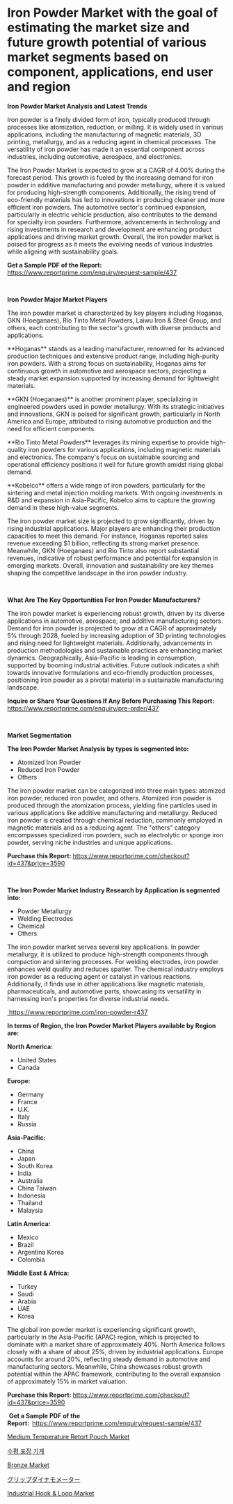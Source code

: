 <p><h1>Iron Powder Market with the goal of estimating the market size and future growth potential of various market segments based on component, applications, end user and region</h1></p><p><strong>Iron Powder Market Analysis and Latest Trends</strong></p>
<p><p>Iron powder is a finely divided form of iron, typically produced through processes like atomization, reduction, or milling. It is widely used in various applications, including the manufacturing of magnetic materials, 3D printing, metallurgy, and as a reducing agent in chemical processes. The versatility of iron powder has made it an essential component across industries, including automotive, aerospace, and electronics.</p><p>The Iron Powder Market is expected to grow at a CAGR of 4.00% during the forecast period. This growth is fueled by the increasing demand for iron powder in additive manufacturing and powder metallurgy, where it is valued for producing high-strength components. Additionally, the rising trend of eco-friendly materials has led to innovations in producing cleaner and more efficient iron powders. The automotive sector's continued expansion, particularly in electric vehicle production, also contributes to the demand for specialty iron powders. Furthermore, advancements in technology and rising investments in research and development are enhancing product applications and driving market growth. Overall, the iron powder market is poised for progress as it meets the evolving needs of various industries while aligning with sustainability goals.</p></p>
<p><strong>Get a Sample PDF of the Report:&nbsp;</strong> <a href="https://www.reportprime.com/enquiry/request-sample/437">https://www.reportprime.com/enquiry/request-sample/437</a></p>
<p>&nbsp;</p>
<p><strong>Iron Powder Major Market Players</strong></p>
<p><p>The iron powder market is characterized by key players including Hoganas, GKN (Hoeganaes), Rio Tinto Metal Powders, Laiwu Iron & Steel Group, and others, each contributing to the sector's growth with diverse products and applications.</p><p>**Hoganas** stands as a leading manufacturer, renowned for its advanced production techniques and extensive product range, including high-purity iron powders. With a strong focus on sustainability, Hoganas aims for continuous growth in automotive and aerospace sectors, projecting a steady market expansion supported by increasing demand for lightweight materials.</p><p>**GKN (Hoeganaes)** is another prominent player, specializing in engineered powders used in powder metallurgy. With its strategic initiatives and innovations, GKN is poised for significant growth, particularly in North America and Europe, attributed to rising automotive production and the need for efficient components.</p><p>**Rio Tinto Metal Powders** leverages its mining expertise to provide high-quality iron powders for various applications, including magnetic materials and electronics. The company's focus on sustainable sourcing and operational efficiency positions it well for future growth amidst rising global demand.</p><p>**Kobelco** offers a wide range of iron powders, particularly for the sintering and metal injection molding markets. With ongoing investments in R&D and expansion in Asia-Pacific, Kobelco aims to capture the growing demand in these high-value segments.</p><p>The iron powder market size is projected to grow significantly, driven by rising industrial applications. Major players are enhancing their production capacities to meet this demand. For instance, Hoganas reported sales revenue exceeding $1 billion, reflecting its strong market presence. Meanwhile, GKN (Hoeganaes) and Rio Tinto also report substantial revenues, indicative of robust performance and potential for expansion in emerging markets. Overall, innovation and sustainability are key themes shaping the competitive landscape in the iron powder industry.</p></p>
<p>&nbsp;</p>
<p><strong>What Are The Key Opportunities For Iron Powder Manufacturers?</strong></p>
<p><p>The iron powder market is experiencing robust growth, driven by its diverse applications in automotive, aerospace, and additive manufacturing sectors. Demand for iron powder is projected to grow at a CAGR of approximately 5% through 2028, fueled by increasing adoption of 3D printing technologies and rising need for lightweight materials. Additionally, advancements in production methodologies and sustainable practices are enhancing market dynamics. Geographically, Asia-Pacific is leading in consumption, supported by booming industrial activities. Future outlook indicates a shift towards innovative formulations and eco-friendly production processes, positioning iron powder as a pivotal material in a sustainable manufacturing landscape.</p></p>
<p><strong>Inquire or Share Your Questions If Any Before Purchasing This Report:</strong> <a href="https://www.reportprime.com/enquiry/pre-order/437">https://www.reportprime.com/enquiry/pre-order/437</a></p>
<p>&nbsp;</p>
<p><strong>Market Segmentation</strong></p>
<p><strong>The Iron Powder Market Analysis by types is segmented into:</strong></p>
<p><ul><li>Atomized Iron Powder</li><li>Reduced Iron Powder</li><li>Others</li></ul></p>
<p><p>The iron powder market can be categorized into three main types: atomized iron powder, reduced iron powder, and others. Atomized iron powder is produced through the atomization process, yielding fine particles used in various applications like additive manufacturing and metallurgy. Reduced iron powder is created through chemical reduction, commonly employed in magnetic materials and as a reducing agent. The "others" category encompasses specialized iron powders, such as electrolytic or sponge iron powder, serving niche industries and unique applications.</p></p>
<p><strong>Purchase this Report:&nbsp;</strong><a href="https://www.reportprime.com/checkout?id=437&price=3590">https://www.reportprime.com/checkout?id=437&price=3590</a></p>
<p>&nbsp;</p>
<p><strong>The Iron Powder Market Industry Research by Application is segmented into:</strong></p>
<p><ul><li>Powder Metallurgy</li><li>Welding Electrodes</li><li>Chemical</li><li>Others</li></ul></p>
<p><p>The iron powder market serves several key applications. In powder metallurgy, it is utilized to produce high-strength components through compaction and sintering processes. For welding electrodes, iron powder enhances weld quality and reduces spatter. The chemical industry employs iron powder as a reducing agent or catalyst in various reactions. Additionally, it finds use in other applications like magnetic materials, pharmaceuticals, and automotive parts, showcasing its versatility in harnessing iron's properties for diverse industrial needs.</p></p>
<p><a href="https://www.reportprime.com/iron-powder-r437">&nbsp;https://www.reportprime.com/iron-powder-r437</a></p>
<p><strong>In terms of Region, the Iron Powder Market Players available by Region are:</strong></p>
<p>
    <p> <strong> North America: </strong>
        <ul>
            <li>United States</li>
            <li>Canada</li>
        </ul>
        </p> 
    <p> <strong> Europe: </strong>
        <ul>
            <li>Germany</li>
            <li>France</li>
            <li>U.K.</li>
            <li>Italy</li>
            <li>Russia</li>
        </ul>
        </p> 
    <p> <strong> Asia-Pacific: </strong>
        <ul>
            <li>China</li>
            <li>Japan</li>
            <li>South Korea</li>
            <li>India</li>
            <li>Australia</li>
            <li>China Taiwan</li>
            <li>Indonesia</li>
            <li>Thailand</li>
            <li>Malaysia</li>
        </ul>
        </p> 
    <p> <strong> Latin America: </strong>
        <ul>
            <li>Mexico</li>
            <li>Brazil</li>
            <li>Argentina Korea</li>
            <li>Colombia</li>
        </ul>
        </p> 
    <p> <strong> Middle East & Africa: </strong>
        <ul>
            <li>Turkey</li>
            <li>Saudi</li>
            <li>Arabia</li>
            <li>UAE</li>
            <li>Korea</li>
        </ul>
    </p>
    </p>
<p><p>The global iron powder market is experiencing significant growth, particularly in the Asia-Pacific (APAC) region, which is projected to dominate with a market share of approximately 40%. North America follows closely with a share of about 25%, driven by industrial applications. Europe accounts for around 20%, reflecting steady demand in automotive and manufacturing sectors. Meanwhile, China showcases robust growth potential within the APAC framework, contributing to the overall expansion of approximately 15% in market valuation.</p></p>
<p><strong>Purchase this Report: </strong><a href="https://www.reportprime.com/checkout?id=437&price=3590">https://www.reportprime.com/checkout?id=437&price=3590</a></p>
<p>&nbsp;<strong>Get a Sample PDF of the Report:&nbsp;&nbsp;</strong><a href="https://www.reportprime.com/enquiry/request-sample/437">https://www.reportprime.com/enquiry/request-sample/437</a></p>
<p><strong></strong></p>
<p><p><a href="https://issuu.com/reportprime-2/docs/medium-temperature-retort-pouch-mar_7261dccf156dc6">Medium Temperature Retort Pouch Market</a></p><p><a href="https://medium.com/@aishahocikgt/%EC%88%98%ED%8F%89-%ED%8F%AC%EC%9E%A5-%EA%B8%B0%EA%B3%84-%EC%8B%9C%EC%9E%A5-2024%EB%85%84%EB%B6%80%ED%84%B0-2031%EB%85%84%EA%B9%8C%EC%A7%80%EC%9D%98-%EC%82%B0%EC%97%85-%EB%8F%99%ED%96%A5-%EB%B0%8F-%EC%98%88%EC%B8%A1-c81379fa2b5b">수평 포장 기계</a></p><p><a href="https://github.com/ChiragRP21/Market-Research-Report-List-6/blob/main/bronze-market.md">Bronze Market</a></p><p><a href="https://medium.com/@shepardelmer/%E3%82%B0%E3%83%AA%E3%83%83%E3%83%97%E3%83%80%E3%82%A4%E3%83%8A%E3%83%A2%E3%83%A1%E3%83%BC%E3%82%BF%E3%83%BC%E5%B8%82%E5%A0%B4%E3%81%AE%E4%BA%88%E6%B8%AC-%E5%B8%82%E5%A0%B4%E5%8B%95%E5%90%91-%E3%81%8A%E3%82%88%E3%81%B3%E5%BD%B1%E9%9F%BF%E5%88%86%E6%9E%90-2024%E5%B9%B4-2031%E5%B9%B4-7e95ef31fb17">グリップダイナモメーター</a></p><p><a href="https://www.linkedin.com/pulse/future-ready-strategic-insights-global-industrial-hook-loop-ptudf?trackingId=Q8jphTijTrGcoDDslXMyug%3D%3D">Industrial Hook & Loop Market</a></p></p>